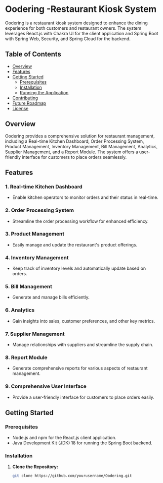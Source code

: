 # Oodering -Restaurant Kiosk System

Oodering is a restaurant kiosk system designed to enhance the dining experience for both customers and restaurant owners. The system leverages React.js with Chakra UI for the client application and Spring Boot with Spring Web, Security, and Spring Cloud for the backend.


## Table of Contents

- [Overview](#overview)
- [Features](#features)
- [Getting Started](#getting-started)
  - [Prerequisites](#prerequisites)
  - [Installation](#installation)
  - [Running the Application](#running-the-application)
- [Contributing](#contributing)
- [Future Roadmap](#future-roadmap)
- [License](#license)

## Overview

Oodering provides a comprehensive solution for restaurant management, including a Real-time Kitchen Dashboard, Order Processing System, Product Management, Inventory Management, Bill Management, Analytics, Supplier Management, and a Report Module. The system offers a user-friendly interface for customers to place orders seamlessly.

## Features

### 1. Real-time Kitchen Dashboard
- Enable kitchen operators to monitor orders and their status in real-time.

### 2. Order Processing System
- Streamline the order processing workflow for enhanced efficiency.

### 3. Product Management
- Easily manage and update the restaurant's product offerings.

### 4. Inventory Management
- Keep track of inventory levels and automatically update based on orders.

### 5. Bill Management
- Generate and manage bills efficiently.

### 6. Analytics
- Gain insights into sales, customer preferences, and other key metrics.

### 7. Supplier Management
- Manage relationships with suppliers and streamline the supply chain.

### 8. Report Module
- Generate comprehensive reports for various aspects of restaurant management.

### 9. Comprehensive User Interface
- Provide a user-friendly interface for customers to place orders easily.

## Getting Started

### Prerequisites

- Node.js and npm for the React.js client application.
- Java Development Kit (JDK) 18 for running the Spring Boot backend.

### Installation

1. **Clone the Repository:**
   ```bash
   git clone https://github.com/yourusername/Oodering.git
